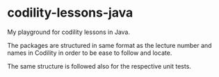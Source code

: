 # codility-lessons-java

My playground for codility lessons in Java.

The packages are structured in same format as the lecture number and names in Codility in order to be
ease to follow and locate.

The same structure is followed also for the respective unit tests.